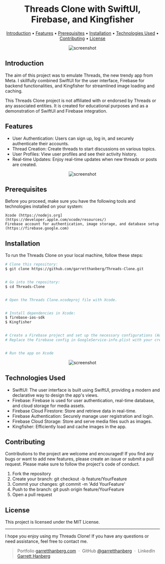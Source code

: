 <h1 align="center">
  Threads Clone with SwiftUI, Firebase, and Kingfisher
  <br>
</h1>

<p align="center">
  <a href="#introduction">Introduction</a> •
  <a href="#features">Features</a> •
  <a href="#prerequisites">Prerequisites</a> •
  <a href="#installation">Installation</a> •
  <a href="#technologiesused">Technologies Used</a> •
  <a href="#contributing">Contributing</a> •
  <a href="#license">License</a>
</p>

<p align="center">
  <img src="https://github.com/garretthanberg/Threads-Clone/assets/115447682/3ba4d8da-ac25-4ea0-9050-8785e8ef6680" alt="screenshot">
</p>

## Introduction

The aim of this project was to emulate Threads, the new trendy app from Meta. I skillfully combined SwiftUI for the user interface, Firebase for backend functionalities, and Kingfisher for streamlined image loading and caching.

This Threads Clone project is not affiliated with or endorsed by Threads or any associated entities. It is created for educational purposes and as a demonstration of SwiftUI and Firebase integration.

## Features

* User Authentication: Users can sign up, log in, and securely authenticate their accounts.
* Thread Creation: Create threads to start discussions on various topics.
* User Profiles: View user profiles and see their activity history.
* Real-time Updates: Enjoy real-time updates when new threads or posts are created.

<p align="center">
  <img src="https://github.com/garretthanberg/Threads-Clone/assets/115447682/6a086caa-d409-4d23-bcf6-3bc7815699f6" alt="screenshot">
</p>

<a id="prerequisites"></a>
## Prerequisites

Before you proceed, make sure you have the following tools and technologies installed on your system:

    Xcode (https://nodejs.org](https://developer.apple.com/xcode/resources/)
    Firebase account for authentication, image storage, and database setup (https://firebase.google.com)

## Installation

To run the Threads Clone on your local machine, follow these steps:

```bash
# Clone this repository:
$ git clone https://github.com/garretthanberg/Threads-Clone.git


# Go into the repository:
$ cd Threads-Clone


# Open the Threads Clone.xcodeproj file with Xcode.


# Install dependencies in Xcode:
$ firebase-ios-sdk
$ Kingfisher


# Create a Firebase project and set up the necessary configurations (Authentication, Storage and Firestore).
# Replace the Firebase config in GoogleService-info.plist with your credentials.


# Run the app on Xcode
```

<p align="center">
  <img src="https://github.com/garretthanberg/Threads-Clone/assets/115447682/3629ebaf-5b25-4c88-997c-265be232978d" alt="screenshot">
</p>

<a id="technologiesused"></a>
## Technologies Used

* SwiftUI: The user interface is built using SwiftUI, providing a modern and declarative way to design the app's views.
* Firebase: Firebase is used for user authentication, real-time database, and cloud storage for media assets.
* Firebase Cloud Firestore: Store and retrieve data in real-time.
* Firebase Authentication: Securely manage user registration and login.
* Firebase Cloud Storage: Store and serve media files such as images.
* Kingfisher: Efficiently load and cache images in the app.

## Contributing

Contributions to the project are welcome and encouraged! If you find any bugs or want to add new features, please create an issue or submit a pull request. Please make sure to follow the project's code of conduct.

1. Fork the repository
2. Create your branch: git checkout -b feature/YourFeature
3. Commit your changes: git commit -m 'Add YourFeature'
4. Push to the branch: git push origin feature/YourFeature
5. Open a pull request

## License

This project is licensed under the MIT License.

---

I hope you enjoy using my Threads Clone! If you have any questions or need assistance, feel free to contact me.

> Portfolio [garretthanberg.com](https://www.garretthanberg.com) &nbsp;&middot;&nbsp;
> GitHub [@garretthanberg](https://github.com/garretthanberg) &nbsp;&middot;&nbsp;
> LinkedIn [Garrett Hanberg](https://www.linkedin.com/in/garrett-hanberg/) 
